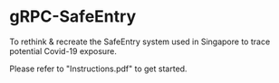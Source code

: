 # gRPC-SafeEntry
To rethink &amp; recreate the SafeEntry system used in Singapore to trace potential Covid-19 exposure.

Please refer to "Instructions.pdf" to get started.
